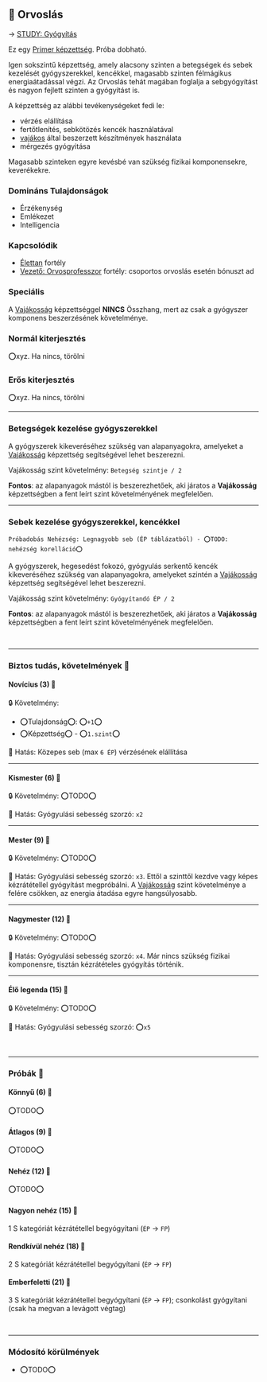 ## 🔵 Orvoslás

→ [STUDY: Gyógyítás](https://github.com/kaktusztea/szilankrpg/wiki/STUDY.gyogyitas.gyogyulas)

Ez egy [Primer képzettség](../017_primer_szekunder_ismeretek.md). Próba dobható.

Igen sokszintű képzettség, amely alacsony szinten a betegségek és sebek kezelését gyógyszerekkel, kencékkel, magasabb szinten félmágikus energiaátadással végzi. Az Orvoslás tehát magában foglalja a sebgyógyítást és nagyon fejlett szinten a gyógyítást is.

A képzettség az alábbi tevékenységeket fedi le:
- vérzés elállítása
- fertőtlenítés, sebkötözés kencék használatával
- [vajákos](../kepzettsegek.szekunder/vajakossag.md) által beszerzett készítmények használata
- mérgezés gyógyitása

Magasabb szinteken egyre kevésbé van szükség fizikai komponensekre, keverékekre.

### Domináns Tulajdonságok

- Érzékenység
- Emlékezet
- Intelligencia

### Kapcsolódik

- [Élettan](../fortelyok.altalanos/elettan.md) fortély
- [Vezető: Orvosprofesszor](../fortelyok.altalanos/vezeto_orvosprofesszor.md) fortély: csoportos orvoslás esetén bónuszt ad

### Speciális

A [Vajákosság](../kepzettsegek.szekunder/vajakossag.md) képzettséggel **NINCS** Összhang, mert az csak a gyógyszer komponens beszerzésének követelménye.

### Normál kiterjesztés

⭕xyz. Ha nincs, törölni


### Erős kiterjesztés

⭕xyz. Ha nincs, törölni


---
### Betegségek kezelése gyógyszerekkel

A gyógyszerek kikeveréséhez szükség van alapanyagokra, amelyeket a [Vajákosság](../kepzettsegek.szekunder/vajakossag.md) képzettség segítségével lehet beszerezni.

Vajákosság szint követelmény: `Betegség szintje / 2`

**Fontos**: az alapanyagok mástól is beszerezhetőek, aki járatos a **Vajákosság** képzettségben a fent leírt szint követelményének megfelelően.

---
### Sebek kezelése gyógyszerekkel, kencékkel

```
Próbadobás Nehézség: Legnagyobb seb (ÉP táblázatból) - ⭕TODO: nehézség korelláció⭕
```

A gyógyszerek, hegesedést fokozó, gyógyulás serkentő kencék kikeveréséhez szükség van alapanyagokra, amelyeket szintén a [Vajákosság](../kepzettsegek.szekunder/vajakossag.md) képzettség segítségével lehet beszerezni.

Vajákosság szint követelmény: `Gyógyítandó ÉP / 2`

**Fontos**: az alapanyagok mástól is beszerezhetőek, aki járatos a **Vajákosság** képzettségben a fent leírt szint követelményének megfelelően.

<br />

---
### Biztos tudás, követelmények 📖

#### Novícius (3) 📖

🔒 Követelmény:
- ⭕Tulajdonság⭕: ⭕`+1`⭕
- ⭕Képzettség⭕ - ⭕`1.szint`⭕

🌟 Hatás: Közepes seb (max `6 ÉP`) vérzésének elállítása

---
#### Kismester (6) 📖

🔒 Követelmény: ⭕TODO⭕

🌟 Hatás: Gyógyulási sebesség szorzó: `x2`

---
#### Mester (9) 📖

🔒 Követelmény: ⭕TODO⭕

🌟 Hatás: Gyógyulási sebesség szorzó: `x3`. Ettől a szinttől kezdve vagy képes kézrátétellel gyógyítást megpróbálni. A [Vajákosság](../kepzettsegek.szekunder/vajakossag.md) szint követelménye a felére csökken, az energia átadása egyre hangsúlyosabb.

---
#### Nagymester (12) 📖

🔒 Követelmény:  ⭕TODO⭕

🌟 Hatás: Gyógyulási sebesség szorzó: `x4`. Már nincs szükség fizikai komponensre, tisztán kézrátételes gyógyítás történik.

---
#### Élő legenda (15) 📖

🔒 Követelmény:  ⭕TODO⭕

🌟 Hatás: Gyógyulási sebesség szorzó: ⭕`x5`

<br />

---
### Próbák 🎲

#### Könnyű (6) 🎲 

⭕TODO⭕

#### Átlagos (9) 🎲 

⭕TODO⭕

#### Nehéz (12) 🎲 

⭕TODO⭕

#### Nagyon nehéz (15) 🎲 

1 S kategóriát kézrátétellel begyógyítani (`ÉP` → `FP`)

#### Rendkívül nehéz (18) 🎲 

2 S kategóriát kézrátétellel begyógyítani (`ÉP` → `FP`)

#### Emberfeletti (21) 🎲 

3 S kategóriát kézrátétellel begyógyítani (`ÉP` → `FP`); csonkolást gyógyítani (csak ha megvan a levágott végtag)

<br />

---
### Módosító körülmények

- ⭕TODO⭕
